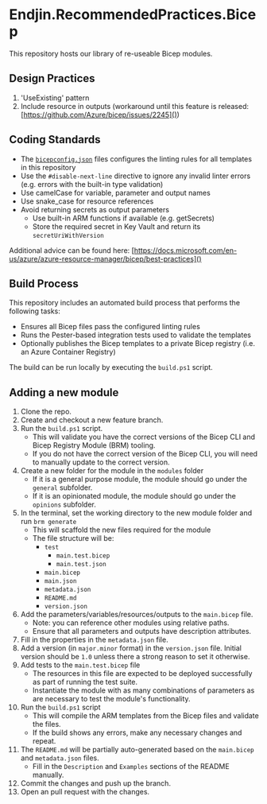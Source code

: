 # Endjin.RecommendedPractices.Bicep

This repository hosts our library of re-useable Bicep modules.


## Design Practices

1. 'UseExisting' pattern
1. Include resource in outputs (workaround until this feature is released: [https://github.com/Azure/bicep/issues/2245]())

## Coding Standards

* The [`bicepconfig.json`](bicepconfig.json) files configures the linting rules for all templates in this repository
* Use the `#disable-next-line` directive to ignore any invalid linter errors (e.g. errors with the built-in type validation)
* Use camelCase for variable, parameter and output names
* Use snake_case for resource references
* Avoid returning secrets as output parameters
    * Use built-in ARM functions if available (e.g. getSecrets)
    * Store the required secret in Key Vault and return its `secretUriWithVersion`

Additional advice can be found here: [https://docs.microsoft.com/en-us/azure/azure-resource-manager/bicep/best-practices]()

## Build Process
This repository includes an automated build process that performs the following tasks:

* Ensures all Bicep files pass the configured linting rules
* Runs the Pester-based integration tests used to validate the templates
* Optionally publishes the Bicep templates to a private Bicep registry (i.e. an Azure Container Registry)

The build can be run locally by executing the `build.ps1` script.

## Adding a new module

1. Clone the repo.
1. Create and checkout a new feature branch.
1. Run the `build.ps1` script.
    - This will validate you have the correct versions of the Bicep CLI and Bicep Registry Module (BRM) tooling.
    - If you do not have the correct version of the Bicep CLI, you will need to manually update to the correct version.
1. Create a new folder for the module in the `modules` folder
    - If it is a general purpose module, the module should go under the `general` subfolder.
    - If it is an opinionated module, the module should go under the `opinions` subfolder.
1. In the terminal, set the working directory to the new module folder and run `brm generate`
    - This will scaffold the new files required for the module
    - The file structure will be:
        - `test`
            - `main.test.bicep`
            - `main.test.json`
        - `main.bicep`
        - `main.json`
        - `metadata.json`
        - `README.md`
        - `version.json`
1. Add the parameters/variables/resources/outputs to the `main.bicep` file. 
    - Note: you can reference other modules using relative paths.
    - Ensure that all parameters and outputs have description attributes.
1. Fill in the properties in the `metadata.json` file.
1. Add a version (in `major.minor` format) in the `version.json` file. Initial version should be `1.0` unless there a strong reason to set it otherwise.
1. Add tests to the `main.test.bicep` file
    - The resources in this file are expected to be deployed successfully as part of running the test suite.
    - Instantiate the module with as many combinations of parameters as are necessary to test the module's functionality.
1. Run the `build.ps1` script
    - This will compile the ARM templates from the Bicep files and validate the files.
    - If the build shows any errors, make any necessary changes and repeat.
1. The `README.md` will be partially auto-generated based on the `main.bicep` and `metadata.json` files.
    - Fill in the `Description` and `Examples` sections of the README manually.
1. Commit the changes and push up the branch.
1. Open an pull request with the changes.